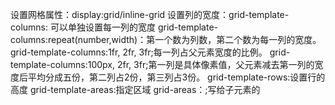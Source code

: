 设置网格属性：display:grid/inline-grid
设置列的宽度：grid-template-columns:
	可以单独设置每一列的宽度
	grid-template-columns:repeat(number,width)：第一个数为列数，第二个数为每一列的宽度。
	grid-template-columns:1fr, 2fr, 3fr;每一列占父元素宽度的比例。
	grid-template-columns:100px, 2fr, 3fr;第一列是具体像素值，父元素减去第一列的宽度后平均分成五份，第二列占2份，第三列占3份。
grid-template-rows:设置行的高度
grid-template-areas:指定区域
grid-areas：;写给子元素的

